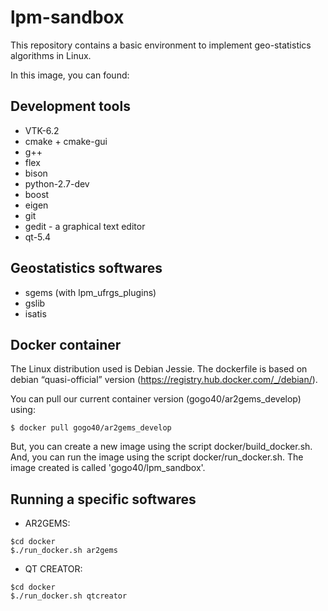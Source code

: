 # lpm-sandbox
This repository contains a basic environment to implement geo-statistics algorithms in Linux.

In this image, you can found:

Development tools
-----------------------

* VTK-6.2
* cmake + cmake-gui
* g++
* flex
* bison
* python-2.7-dev
* boost
* eigen
* git
* gedit - a graphical text editor
* qt-5.4

Geostatistics softwares
----------------------------

* sgems (with lpm_ufrgs_plugins)
* gslib
* isatis


Docker container
----------------

The Linux distribution used is Debian Jessie. The dockerfile is based on debian “quasi-official” version (https://registry.hub.docker.com/_/debian/).


You can pull our current container version  (gogo40/ar2gems_develop) using:

```
$ docker pull gogo40/ar2gems_develop
```

But, you can create a new image using the script docker/build_docker.sh. And, you can run the image using the script docker/run_docker.sh. The image created is called 'gogo40/lpm_sandbox'.

Running a specific softwares
----------------------------

* AR2GEMS:

```
$cd docker
$./run_docker.sh ar2gems
```

* QT CREATOR:

```
$cd docker
$./run_docker.sh qtcreator
```
